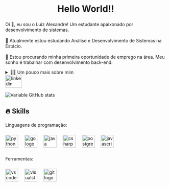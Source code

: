 <h1 align="center">Hello World!!</h1>

###

<p align="left">Oi 👋, eu sou o Luiz Alexandre! Um estudante apaixonado por desenvolvimento de sistemas.<br><br>🌱 Atualmente estou estudando Análise e Desenvolvimento de Sistemas na Estácio.<br><br>🔭 Estou procurando minha primeira oportunidade de emprego na área. Meu sonho é trabalhar com desenvolvimento back-end.</p>

<details>
  <summary>👨‍💻 Um pouco mais sobre mim</summary>
  <br>
💬 Tenho 28 anos. Tenho conhecimento com SQL, Python, Java, JavaScript e C#.<br><br>⚡ Gosto de ler, seja um bom livro, mangá ou quadrinhos, além de assistir filmes e jogar! Acredito que nossos interesses pessoais contribuem para uma percepção mais refinada das coisas e para a resolução de problemas. \o/</p>
</details>

<div align="left">
  <a href="https://www.linkedin.com/in/luiz-alexandre-correia/" target="_blank">
    <img src="https://raw.githubusercontent.com/maurodesouza/profile-readme-generator/master/src/assets/icons/social/linkedin/default.svg" width="52" height="40" alt="linkedin logo"  />
  </a>
</div>

<!-- GithubStats -->
![Variable GitHub stats](https://github-readme-stats.vercel.app/api?username=L-Alexandre&show_icons=true&theme=gotham)


## 🔥 Skills

###

<p align="left">Linguagens de programação:</p>

###

<div align="left">
  <img src="https://cdn.jsdelivr.net/gh/devicons/devicon/icons/python/python-original.svg" height="40" alt="python logo"  />
  <img width="12" />
  <img src="https://cdn.jsdelivr.net/gh/devicons/devicon/icons/go/go-original.svg" height="40" alt="go logo"  />
  <img width="12" />
  <img src="https://cdn.jsdelivr.net/gh/devicons/devicon/icons/java/java-original.svg" height="40" alt="java logo"  />
  <img width="12" />
  <img src="https://cdn.jsdelivr.net/gh/devicons/devicon/icons/csharp/csharp-original.svg" height="40" alt="csharp logo"  />
  <img width="12" />
  <img src="https://cdn.jsdelivr.net/gh/devicons/devicon/icons/postgresql/postgresql-original.svg" height="40" alt="postgresql logo"  />
  <img width="12" />
  <img src="https://cdn.jsdelivr.net/gh/devicons/devicon/icons/javascript/javascript-original.svg" height="40" alt="javascript logo"  />
</div>

###

<p align="left">Ferramentas:</p>

###

<div align="left">
  <img src="https://cdn.jsdelivr.net/gh/devicons/devicon/icons/vscode/vscode-original.svg" height="40" alt="vscode logo"  />
  <img width="12" />
  <img src="https://cdn.jsdelivr.net/gh/devicons/devicon/icons/visualstudio/visualstudio-plain.svg" height="40" alt="visualstudio logo"  />
  <img width="12" />
  <img src="https://cdn.jsdelivr.net/gh/devicons/devicon/icons/git/git-original.svg" height="40" alt="git logo"  />
</div>

###
